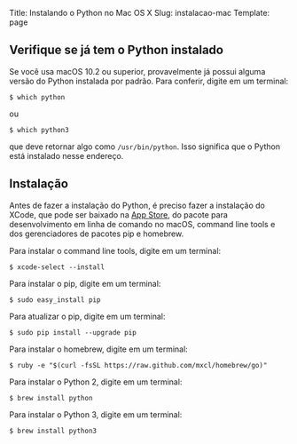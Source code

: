 Title: Instalando o Python no Mac OS X
Slug: instalacao-mac
Template: page

## Verifique se já tem o Python instalado

Se você usa macOS 10.2 ou superior, provavelmente já possui alguma versão do Python instalada por padrão. Para conferir, digite em um terminal:

    $ which python

ou

    $ which python3

que deve retornar algo como `/usr/bin/python`. Isso significa que o Python está instalado nesse endereço.

## Instalação

Antes de fazer a instalação do Python, é preciso fazer a instalação do XCode, que pode ser baixado na [App Store](https://itunes.apple.com/br/app/xcode/id497799835), do pacote para desenvolvimento em linha de comando no macOS, command line tools e dos gerenciadores de pacotes pip e homebrew.

Para instalar o command line tools, digite em um terminal:

    $ xcode-select --install

Para instalar o pip, digite em um terminal:

    $ sudo easy_install pip

Para atualizar o pip, digite em um terminal:

    $ sudo pip install --upgrade pip

Para instalar o homebrew, digite em um terminal:

    $ ruby -e "$(curl -fsSL https://raw.github.com/mxcl/homebrew/go)"

Para instalar o Python 2, digite em um terminal:

    $ brew install python

Para instalar o Python 3, digite em um terminal:

    $ brew install python3

